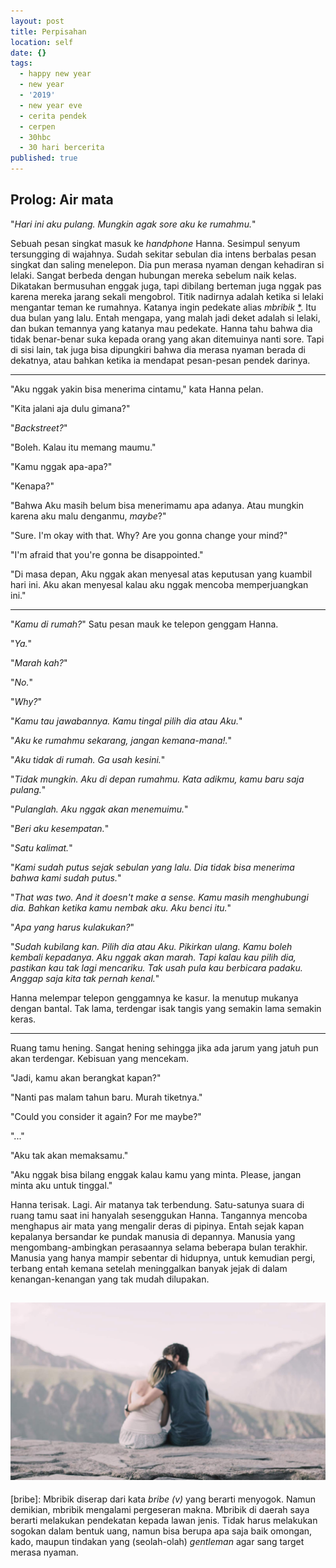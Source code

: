 ```yaml
---
layout: post
title: Perpisahan
location: self
date: {}
tags:
  - happy new year
  - new year
  - '2019'
  - new year eve
  - cerita pendek
  - cerpen
  - 30hbc
  - 30 hari bercerita
published: true
---
```


## Prolog: Air mata

"_Hari ini aku pulang. Mungkin agak sore aku ke rumahmu._"

Sebuah pesan singkat masuk ke _handphone_ Hanna. Sesimpul senyum tersungging di wajahnya. Sudah sekitar sebulan dia intens berbalas pesan singkat dan saling menelepon. Dia pun merasa nyaman dengan kehadiran si lelaki. Sangat berbeda dengan hubungan mereka sebelum naik kelas. Dikatakan bermusuhan enggak juga, tapi dibilang berteman juga nggak pas karena mereka jarang sekali mengobrol. Titik nadirnya adalah ketika si lelaki mengantar teman ke rumahnya. Katanya ingin pedekate alias _mbribik_ [\*](bribe). Itu dua bulan yang lalu. Entah mengapa, yang malah jadi deket adalah si lelaki, dan bukan temannya yang katanya mau pedekate. Hanna tahu bahwa dia tidak benar-benar suka kepada orang yang akan ditemuinya nanti sore. Tapi di sisi lain, tak juga bisa dipungkiri bahwa dia merasa nyaman berada di dekatnya, atau bahkan ketika ia mendapat pesan-pesan pendek darinya.

-------------------

"Aku nggak yakin bisa menerima cintamu," kata Hanna pelan.

"Kita jalani aja dulu gimana?"

"_Backstreet?_"

"Boleh. Kalau itu memang maumu."

"Kamu nggak apa-apa?"

"Kenapa?"

"Bahwa Aku masih belum bisa menerimamu apa adanya. Atau mungkin karena aku malu denganmu, _maybe_?"

"Sure. I'm okay with that. Why? Are you gonna change your mind?"

"I'm afraid that you're gonna be disappointed."

"Di masa depan, Aku nggak akan menyesal atas keputusan yang kuambil hari ini. Aku akan menyesal kalau aku nggak mencoba memperjuangkan ini."

-----------------------

"_Kamu di rumah?_" Satu pesan mauk ke telepon genggam Hanna.

"_Ya._"

"_Marah kah?_"

"_No._"

"_Why?_"

"_Kamu tau jawabannya. Kamu tingal pilih dia atau Aku._"

"_Aku ke rumahmu sekarang, jangan kemana-mana!._"

"_Aku tidak di rumah. Ga usah kesini._"

"_Tidak mungkin. Aku di depan rumahmu. Kata adikmu, kamu baru saja pulang._"

"_Pulanglah. Aku nggak akan menemuimu._"

"_Beri aku kesempatan._"

"_Satu kalimat._"

"_Kami sudah putus sejak sebulan yang lalu. Dia tidak bisa menerima bahwa kami sudah putus._"

"_That was two. And it doesn't make a sense. Kamu masih menghubungi dia. Bahkan ketika kamu nembak aku. Aku benci itu._"

"_Apa yang harus kulakukan?_"

"_Sudah kubilang kan. Pilih dia atau Aku. Pikirkan ulang. Kamu boleh kembali kepadanya. Aku nggak akan marah. Tapi kalau kau pilih dia, pastikan kau tak lagi mencariku. Tak usah pula kau berbicara padaku.  Anggap saja kita tak pernah kenal._"

Hanna melempar telepon genggamnya ke kasur. Ia menutup mukanya dengan bantal. Tak lama, terdengar isak tangis yang semakin lama semakin keras.

----------------------------------

Ruang tamu hening. Sangat hening sehingga jika ada jarum yang jatuh pun akan terdengar. Kebisuan yang mencekam.

"Jadi, kamu akan berangkat kapan?"

"Nanti pas malam tahun baru. Murah tiketnya."

"Could you consider it again? For me maybe?"

"..."

"Aku tak akan memaksamu."

"Aku nggak bisa bilang enggak kalau kamu yang minta. Please, jangan minta aku untuk tinggal."

Hanna terisak. Lagi. Air matanya tak terbendung. Satu-satunya suara di ruang tamu saat ini hanyalah sesenggukan Hanna. Tangannya mencoba menghapus air mata yang mengalir deras di pipinya. Entah sejak kapan kepalanya bersandar ke pundak manusia di depannya. Manusia yang mengombang-ambingkan perasaannya selama beberapa bulan terakhir. Manusia yang hanya mampir sebentar di hidupnya, untuk kemudian pergi, terbang entah kemana setelah meninggalkan banyak jejak di dalam kenangan-kenangan yang tak mudah dilupakan.

![hug](/images/post/2019/hug.jpg)
--------------------

[bribe]: Mbribik diserap dari kata _bribe (v)_ yang berarti menyogok. Namun demikian, mbribik mengalami pergeseran makna. Mbribik di daerah saya berarti melakukan pendekatan kepada lawan jenis. Tidak harus melakukan sogokan dalam bentuk uang, namun bisa berupa apa saja baik omongan, kado, maupun tindakan yang (seolah-olah) _gentleman_ agar sang target merasa nyaman.
